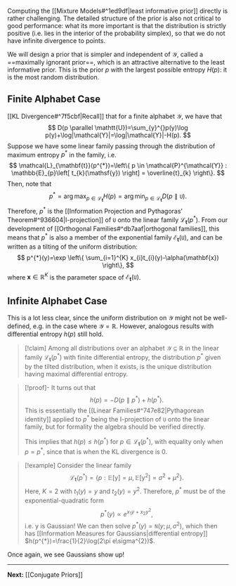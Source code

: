 Computing the [[Mixture Models#^1ed9df|least informative prior]] directly is rather challenging. The detailed structure of the prior is also not critical to good performance: what its more important is that the distribution is strictly positive (i.e. lies in the interior of the probability simplex), so that we do not have infinite divergence to points.

We will design a prior that is simpler and independent of $\mathcal{Y}$, called a ==maximally ignorant prior==, which is an attractive alternative to the least informative prior. This is the prior $p$ with the largest possible entropy $H(p)$: it is the most random distribution.

## Finite Alphabet Case

[[KL Divergence#^7f5cbf|Recall]] that for a finite alphabet $\mathcal{Y}$, we have that
$$
D(p \parallel \mathtt{U})=\sum_{y}^{}p(y)\log p(y)+\log|\mathcal{Y}|=\log|\mathcal{Y}|-H(p).
$$
Suppose we have some linear family passing through the distribution of maximum entropy $p^{*}$ in the family, i.e.
$$
\mathcal{L}_{\mathbf{t}}(p^{*})=\left\{ p \in \mathcal{P}^{\mathcal{Y}} : \mathbb{E}_{p}\left[ t_{k}(\mathsf{y}) \right] = \overline{t}_{k} \right\}. 
$$
Then, note that
$$
p^{*} = \arg\max_{p \in \mathcal{L}_{\mathbf{t}}} H(p) = \arg\min_{p \in \mathcal{L}_{\mathbf{t}}} D(p\parallel \mathtt{U}).
$$
Therefore, $p^{*}$ is the [[Information Projection and Pythagoras' Theorem#^936604|I-projection]] of $\mathtt{U}$ onto the linear family $\mathcal{L}_{\mathbf{t}}(p^{*})$. From our development of [[Orthogonal Families#^db7aaf|orthogonal families]], this means that $p^{*}$ is also a member of the exponential family $\mathcal{E}_{\mathbf{t}}(\mathtt{U})$, and can be written as a tilting of the uniform distribution:
$$
p^{*}(y)=\exp \left\{ \sum_{i=1}^{K} x_{i}t_{i}(y)-\alpha(\mathbf{x}) \right\},
$$
where $\mathbf{x}\in \mathbb{R}^{K}$ is the parameter space of $\mathcal{E}_{\mathbf{t}}(\mathtt{U})$.

## Infinite Alphabet Case

This is a lot less clear, since the uniform distribution on $\mathcal{Y}$ might not be well-defined, e.g. in the case where $\mathcal{Y}=\mathbb{R}$. However, analogous results with differential entropy $h(p)$ still hold.

> [!claim]
> Among all distributions over an alphabet $\mathcal{Y}\subseteq \mathbb{R}$ in the linear family $\mathcal{L}_{\mathbf{t}}(p^{*})$ with finite differential entropy, the distribution $p^{*}$ given by the tilted distribution, when it exists, is the unique distribution having maximal differential entropy.

> [!proof]-
> It turns out that
> $$
> h(p)=-D(p\parallel p^{*})+h(p^{*}).
> $$
> This is essentially the [[Linear Families#^747e82|Pythagorean identity]] applied to $p^{*}$ being the I-projection of $\mathtt{U}$ onto the linear family, but for formality the algebra should be verified directly.
> 
> This implies that $h(p)\leq h(p^{*})$ for $p \in \mathcal{L}_{\mathbf{t}}(p^{*})$, with equality only when $p=p^{*}$, since that is when the KL divergence is $0$.

> [!example]
> Consider the linear family
> $$
> \mathcal{L}_{\mathbf{t}}(p^{*}) = \{ p : \mathbb{E}[\mathsf{y}]=\mu, \mathbb{E}[\mathsf{y}^{2}]=\sigma^{2}+\mu^{2} \}.
> $$
> Here, $K=2$ with $t_{1}(y)=y$ and $t_{2}(y)=y^{2}$. Therefore, $p^{*}$ must be of the exponential-quadratic form
> $$
> p^{*}(y)\propto e^{x_{1}y+x_{2}y^{2}},
> $$
> i.e. $\mathsf{y}$ is Gaussian! We can then solve $p^{*}(y)=\mathtt{N}(y;\mu,\sigma^{2})$, which then has [[Information Measures for Gaussians|differential entropy]] $h(p^{*})=\frac{1}{2}\log(2\pi e\sigma^{2})$.

Once again, we see Gaussians show up! 

---

**Next:** [[Conjugate Priors]]

